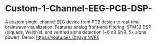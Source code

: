 # Custom-1-Channel-EEG-PCB-DSP-
A custom single-channel EEG device from PCB design to real-time brainwave visualization. Features analog front-end filtering, STM32 DSP (biquads, Welch’s), and verified alpha detection (~6 dB SNR, 5× alpha power). Demo: https://youtu.be/_DtyJymNVPs
